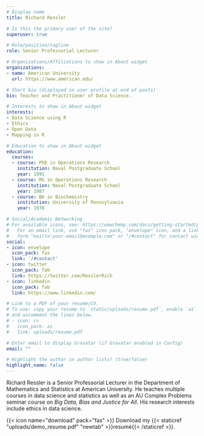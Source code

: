 ```yaml
---
# Display name
title: Richard Ressler

# Is this the primary user of the site?
superuser: true

# Role/position/tagline
role: Senior Professorial Lecturer

# Organizations/Affiliations to show in About widget
organizations:
- name: American University
  url: https://www.american.edu/

# Short bio (displayed in user profile at end of posts)
bio: Teacher and Practitioner of Data Science.

# Interests to show in About widget
interests:
- Data Science using R
- Ethics
- Open Data
- Mapping in R

# Education to show in About widget
education:
  courses:
  - course: PhD in Operations Research
    institution: Naval Postgraduate School
    year: 1991
  - course: MS in Operations Research
    institution: Naval Postgraduate School
    year: 1987
  - course: BA in Biochemistry
    institution: University of Pennsylvania
    year: 1978

# Social/Academic Networking
# For available icons, see: https://wowchemy.com/docs/getting-started/page-builder/#icons
#   For an email link, use "fas" icon pack, "envelope" icon, and a link in the
#   form "mailto:your-email@example.com" or "/#contact" for contact widget.
social:
- icon: envelope
  icon_pack: fas
  link: '/#contact'
- icon: twitter
  icon_pack: fab
  link: https://twitter.com/ResslerRich
- icon: linkedin
  icon_pack: fab
  link: https://www.linkedin.com/

# Link to a PDF of your resume/CV.
# To use: copy your resume to `static/uploads/resume.pdf`, enable `ai` icons in `params.toml`, 
# and uncomment the lines below.
# - icon: cv
#   icon_pack: ai
#   link: uploads/resume.pdf

# Enter email to display Gravatar (if Gravatar enabled in Config)
email: ""

# Highlight the author in author lists? (true/false)
highlight_name: false
---
```


Richard Ressler is a Senior Professorial Lecturer in the Department of Mathematics and Statistics at American University.  He teaches multiple courses in data science and statistics as well as an AU Complex Problems seminar course on *Big Data, Bias and Justice for All*. His research interests include ethics in data science.

{{< icon name="download" pack="fas" >}} Download my {{< staticref "uploads/demo_resume.pdf" "newtab" >}}resumé{{< /staticref >}}.
